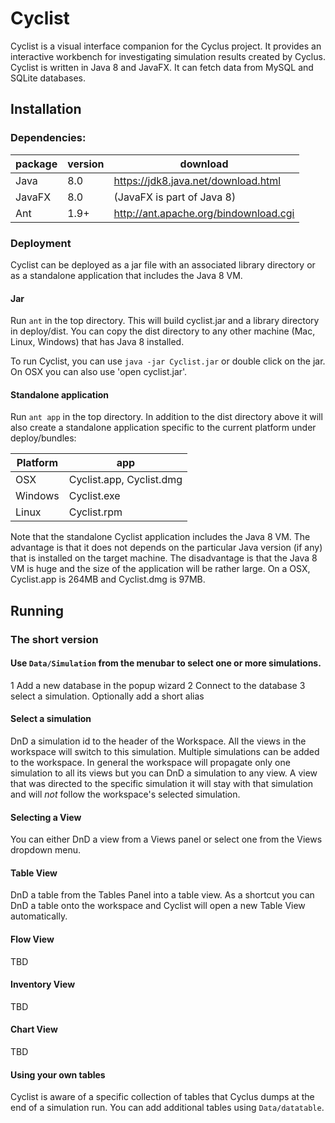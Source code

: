 # Cyclist

Cyclist is a visual interface companion for the Cyclus project. It provides an interactive workbench for investigating simulation results created by Cyclus. Cyclist is written in Java 8 and JavaFX. It can fetch data from MySQL and SQLite databases. 

## Installation

### Dependencies:
| package | version | download
| ------- | ------- | --------
| Java    | 8.0     | https://jdk8.java.net/download.html
| JavaFX  | 8.0     | (JavaFX is part of Java 8)
| Ant     | 1.9+    | http://ant.apache.org/bindownload.cgi

### Deployment

Cyclist can be deployed as a jar file with an associated library directory or as a standalone application that includes 
the Java 8 VM.

#### Jar 
 
Run `ant` in the top directory. This will build cyclist.jar and a library directory in deploy/dist. You can copy the dist 
directory to any other machine (Mac, Linux, Windows) that has Java 8 installed.

To run Cyclist, you can use `java -jar Cyclist.jar` or double click on the jar. On OSX you can also use 'open cyclist.jar'.

#### Standalone application

Run `ant app` in the top directory. In addition to the dist directory above it will also create a standalone application 
specific to the current platform under deploy/bundles:

| Platform | app
| ---------| ----
| OSX| Cyclist.app, Cyclist.dmg
| Windows | Cyclist.exe
| Linux   | Cyclist.rpm

Note that the standalone Cyclist application includes the Java 8 VM. The advantage is that it does not depends on the 
particular Java version (if any) that is installed on the target machine. The disadvantage is that the Java 8 VM is huge 
and the size of the application will be rather large. On a OSX, Cyclist.app is 264MB and Cyclist.dmg is 97MB.

## Running 

### The short version

#### Use `Data/Simulation` from the menubar to select one or more simulations.
1 Add a new database in the popup wizard
2 Connect to the database
3 select a simulation. Optionally add a short alias

#### Select a simulation
DnD a simulation id to the header of the Workspace. All the views in the workspace will switch to this simulation. 
Multiple simulations can be added to the workspace. In general the workspace will propagate only one simulation to all
its views but you can DnD a simulation to any view. A view that was directed to the specific simulation it will
stay with that simulation and will _not_ follow the workspace's selected simulation.

#### Selecting a View
You can either DnD a view from a Views panel or select one from the Views dropdown menu.

#### Table View
DnD a table from the Tables Panel into a table view. As a shortcut you can DnD a table onto the workspace and Cyclist will 
open a new Table View automatically.

#### Flow View
TBD

#### Inventory View
TBD

#### Chart View
TBD

#### Using your own tables
Cyclist is aware of a specific collection of tables that Cyclus dumps at the end of a simulation run. 
You can add additional tables using `Data/datatable`. 



